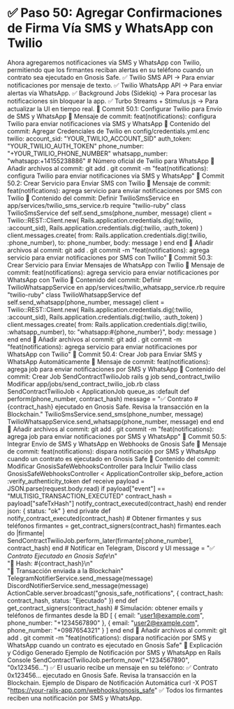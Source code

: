 # ✅ Paso 50: Agregar Confirmaciones de Firma Vía SMS y WhatsApp con Twilio

Ahora agregaremos notificaciones vía SMS y WhatsApp con Twilio, permitiendo que los firmantes reciban alertas en su teléfono cuando un contrato sea ejecutado en Gnosis Safe.
✅ Twilio SMS API → Para enviar notificaciones por mensaje de texto.
✅ Twilio WhatsApp API → Para enviar alertas vía WhatsApp.
✅ Background Jobs (Sidekiq) → Para procesar las notificaciones sin bloquear la app.
✅ Turbo Streams + Stimulus.js → Para actualizar la UI en tiempo real.
📌 Commit 50.1: Configurar Twilio para Envío de SMS y WhatsApp
🔹 Mensaje de commit:
feat(notifications): configura Twilio para enviar notificaciones vía SMS y WhatsApp
🔹 Contenido del commit:
Agregar Credenciales de Twilio en config/credentials.yml.enc
twilio:
  account_sid: "YOUR_TWILIO_ACCOUNT_SID"
  auth_token: "YOUR_TWILIO_AUTH_TOKEN"
  phone_number: "+YOUR_TWILIO_PHONE_NUMBER"
  whatsapp_number: "whatsapp:+14155238886"  # Número oficial de Twilio para WhatsApp
🔹 Añadir archivos al commit:
git add .
git commit -m "feat(notifications): configura Twilio para enviar notificaciones vía SMS y WhatsApp"
📌 Commit 50.2: Crear Servicio para Enviar SMS con Twilio
🔹 Mensaje de commit:
feat(notifications): agrega servicio para enviar notificaciones por SMS con Twilio
🔹 Contenido del commit:
Definir TwilioSmsService en app/services/twilio_sms_service.rb
require "twilio-ruby"
class TwilioSmsService
  def self.send_sms(phone_number, message)
    client = Twilio::REST::Client.new(
      Rails.application.credentials.dig(:twilio, :account_sid),
      Rails.application.credentials.dig(:twilio, :auth_token)
    )
    client.messages.create(
      from: Rails.application.credentials.dig(:twilio, :phone_number),
      to: phone_number,
      body: message
    )
  end
end
🔹 Añadir archivos al commit:
git add .
git commit -m "feat(notifications): agrega servicio para enviar notificaciones por SMS con Twilio"
📌 Commit 50.3: Crear Servicio para Enviar Mensajes de WhatsApp con Twilio
🔹 Mensaje de commit:
feat(notifications): agrega servicio para enviar notificaciones por WhatsApp con Twilio
🔹 Contenido del commit:
Definir TwilioWhatsappService en app/services/twilio_whatsapp_service.rb
require "twilio-ruby"
class TwilioWhatsappService
  def self.send_whatsapp(phone_number, message)
    client = Twilio::REST::Client.new(
      Rails.application.credentials.dig(:twilio, :account_sid),
      Rails.application.credentials.dig(:twilio, :auth_token)
    )
    client.messages.create(
      from: Rails.application.credentials.dig(:twilio, :whatsapp_number),
      to: "whatsapp:#{phone_number}",
      body: message
    )
  end
end
🔹 Añadir archivos al commit:
git add .
git commit -m "feat(notifications): agrega servicio para enviar notificaciones por WhatsApp con Twilio"
📌 Commit 50.4: Crear Job para Enviar SMS y WhatsApp Automáticamente
🔹 Mensaje de commit:
feat(notifications): agrega job para enviar notificaciones por SMS y WhatsApp
🔹 Contenido del commit:
Crear Job SendContractTwilioJob
rails g job send_contract_twilio
Modificar app/jobs/send_contract_twilio_job.rb
class SendContractTwilioJob < ApplicationJob
  queue_as :default
  def perform(phone_number, contract_hash)
    message = "✅ Contrato #{contract_hash} ejecutado en Gnosis Safe. Revisa la transacción en la Blockchain."
    TwilioSmsService.send_sms(phone_number, message)
    TwilioWhatsappService.send_whatsapp(phone_number, message)
  end
end
🔹 Añadir archivos al commit:
git add .
git commit -m "feat(notifications): agrega job para enviar notificaciones por SMS y WhatsApp"
📌 Commit 50.5: Integrar Envío de SMS y WhatsApp en Webhooks de Gnosis Safe
🔹 Mensaje de commit:
feat(notifications): dispara notificación por SMS y WhatsApp cuando un contrato es ejecutado en Gnosis Safe
🔹 Contenido del commit:
Modificar GnosisSafeWebhooksController para Incluir Twilio
class GnosisSafeWebhooksController < ApplicationController
  skip_before_action :verify_authenticity_token
  def receive
    payload = JSON.parse(request.body.read)
    if payload["event"] == "MULTISIG_TRANSACTION_EXECUTED"
      contract_hash = payload["safeTxHash"]
      notify_contract_executed(contract_hash)
    end
    render json: { status: "ok" }
  end
  private
  def notify_contract_executed(contract_hash)
    # Obtener firmantes y sus teléfonos
    firmantes = get_contract_signers(contract_hash)
    firmantes.each do |firmante|
      SendContractTwilioJob.perform_later(firmante[:phone_number], contract_hash)
    end
    # Notificar en Telegram, Discord y UI
    message = "✅ *Contrato Ejecutado en Gnosis Safe*\n" \
              "📜 Hash: #{contract_hash}\n" \
              "🚀 Transacción enviada a la Blockchain"
    TelegramNotifierService.send_message(message)
    DiscordNotifierService.send_message(message)
    ActionCable.server.broadcast("gnosis_safe_notifications", {
      contract_hash: contract_hash,
      status: "Ejecutado"
    })
  end
  def get_contract_signers(contract_hash)
    # Simulación: obtener emails y teléfonos de firmantes desde la BD
    [
      { email: "user1@example.com", phone_number: "+1234567890" },
      { email: "user2@example.com", phone_number: "+0987654321" }
    ]
  end
end
🔹 Añadir archivos al commit:
git add .
git commit -m "feat(notifications): dispara notificación por SMS y WhatsApp cuando un contrato es ejecutado en Gnosis Safe"
📝 Explicación y Código Generado
Ejemplo de Notificación por SMS y WhatsApp en Rails Console
SendContractTwilioJob.perform_now("+1234567890", "0x123456...")
✅ El usuario recibe un mensaje en su teléfono:
✅ Contrato 0x123456... ejecutado en Gnosis Safe. Revisa la transacción en la Blockchain.
Ejemplo de Disparo de Notificación Automática
curl -X POST "https://your-rails-app.com/webhooks/gnosis_safe"
✅ Todos los firmantes reciben una notificación por SMS y WhatsApp.
